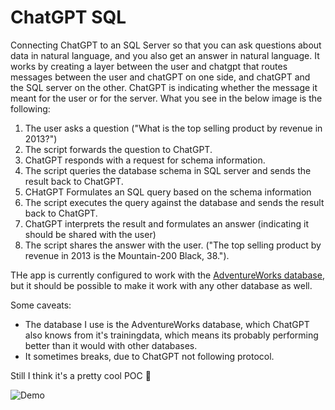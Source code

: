 # ChatGPT SQL

Connecting ChatGPT to an SQL Server so that you can ask questions about data in natural language, and you also get an answer in natural language.  It works by creating a layer between the user and chatgpt that routes messages between the user and chatGPT on one side, and chatGPT and the SQL server on the other. ChatGPT is indicating whether the message it meant for the user or for the server. What you see in the below image is the following:

1. The user asks a question ("What is the top selling product by revenue in 2013?")
2. The script forwards the question to ChatGPT.
3. ChatGPT responds with a request for schema information.
4. The script queries the database schema in SQL server and sends the result back to ChatGPT.
5. CHatGPT Formulates an SQL query based on the schema information
6. The script executes the query against the database and sends the result back to ChatGPT.
7. ChatGPT interprets the result and formulates an answer (indicating it should be shared with the user)
8. The script shares the answer with the user. ("The top selling product by revenue in 2013 is the Mountain-200 Black, 38.").

THe app is currently configured to work with the [AdventureWorks database](https://learn.microsoft.com/en-us/sql/samples/adventureworks-install-configure?view=sql-server-ver16&tabs=ssms), but it should be possible to make it work with any other database as well.

Some caveats:
* The database I use is the AdventureWorks database, which ChatGPT also knows from it's trainingdata, which means its probably performing better than it would with other databases.
* It sometimes breaks, due to ChatGPT not following protocol.

Still I think it's a pretty cool POC :slightly_smiling_face:

![Demo](https://s2.gifyu.com/images/chatgpt-sql-demo.gif)

